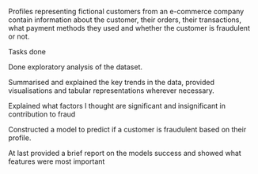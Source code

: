 Profiles representing fictional customers from an e-commerce company contain information about the customer, their orders, their transactions, what payment methods they used and whether the customer is fraudulent or not.

Tasks done

Done exploratory analysis of the dataset.

Summarised and explained the key trends in the data, provided visualisations and tabular representations wherever necessary.

Explained what factors I thought are significant and insignificant in contribution to fraud

Constructed a model to predict if a customer is fraudulent based on their profile.

At last provided a brief report on the models success and showed what features were most important
